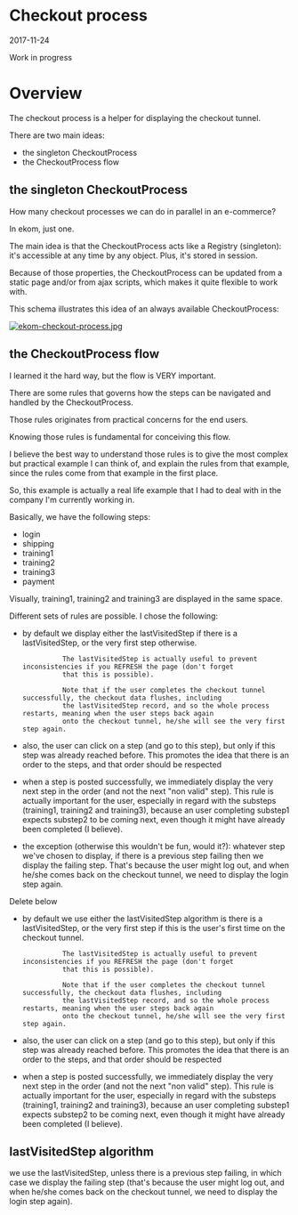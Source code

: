 Checkout process
=====================
2017-11-24

Work in progress




Overview
=============

The checkout process is a helper for displaying the checkout tunnel.



There are two main ideas:

- the singleton CheckoutProcess
- the CheckoutProcess flow


the singleton CheckoutProcess
---------------------------
How many checkout processes we can do in parallel in an e-commerce?

In ekom, just one.

The main idea is that the CheckoutProcess acts like a Registry (singleton): it's accessible at any time by any object.
Plus, it's stored in session.

Because of those properties, the CheckoutProcess can be updated from a static page and/or from ajax scripts,
which makes it quite flexible to work with.

This schema illustrates this idea of an always available CheckoutProcess:

[![ekom-checkout-process.jpg](http://lingtalfi.com/img/kamille-modules/Ekom/ekom-checkout-process.jpg)](http://lingtalfi.com/img/kamille-modules/Ekom/ekom-checkout-process.jpg)



the CheckoutProcess flow
---------------------------

I learned it the hard way, but the flow is VERY important.

There are some rules that governs how the steps can be navigated and handled by the CheckoutProcess.

Those rules originates from practical concerns for the end users.

Knowing those rules is fundamental for conceiving this flow.

I believe the best way to understand those rules is to give the most complex but practical example I can think of,
and explain the rules from that example, since the rules come from that example in the first place.



So, this example is actually a real life example that I had to deal with in the company I'm currently working in.

Basically, we have the following steps:

- login 
- shipping 
- training1 
- training2 
- training3 
- payment 


Visually, training1, training2 and training3 are displayed in the same space.



Different sets of rules are possible.
I chose the following:


- by default we display either the lastVisitedStep if there is a lastVisitedStep, or the very first step otherwise.

                The lastVisitedStep is actually useful to prevent inconsistencies if you REFRESH the page (don't forget
                that this is possible).
                
                Note that if the user completes the checkout tunnel successfully, the checkout data flushes, including
                the lastVisitedStep record, and so the whole process restarts, meaning when the user steps back again 
                onto the checkout tunnel, he/she will see the very first step again. 
                 
                
- also, the user can click on a step (and go to this step), but only if this step was already reached before.
        This promotes the idea that there is an order to the steps, and that order should be respected
- when a step is posted successfully, we immediately display the very next step in the order (and not the next "non valid" step).
        This rule is actually important for the user, especially in regard with the substeps (training1, 
            training2 and training3), because an user completing substep1 expects substep2 to be coming next, 
            even though it might have already been completed (I believe).
                
- the exception (otherwise this wouldn't be fun, would it?):
    whatever step we've chosen to display, if there is a previous step failing then we display the failing step.
    That's because the user might log out, and when he/she comes back on the checkout tunnel, we need to display
    the login step again.













Delete below
- by default we use either the lastVisitedStep algorithm is there is a lastVisitedStep, or the very first step 
                if this is the user's first time on the checkout tunnel.
                
                The lastVisitedStep is actually useful to prevent inconsistencies if you REFRESH the page (don't forget
                that this is possible).
                
                Note that if the user completes the checkout tunnel successfully, the checkout data flushes, including
                the lastVisitedStep record, and so the whole process restarts, meaning when the user steps back again 
                onto the checkout tunnel, he/she will see the very first step again. 
                 
                
                
                
- also, the user can click on a step (and go to this step), but only if this step was already reached before.
        This promotes the idea that there is an order to the steps, and that order should be respected
- when a step is posted successfully, we immediately display the very next step in the order (and not the next "non valid" step).
        This rule is actually important for the user, especially in regard with the substeps (training1, 
            training2 and training3), because an user completing substep1 expects substep2 to be coming next, 
            even though it might have already been completed (I believe).
                


lastVisitedStep algorithm
--------------------------
we use the lastVisitedStep, unless there is a previous step failing, in which case we display the failing step
(that's because the user might log out, and when he/she comes back on the checkout tunnel, we need to display
the login step again).





